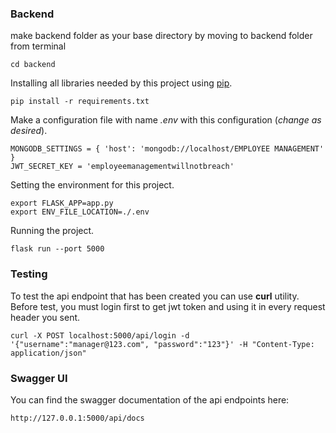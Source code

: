 ### Backend

make backend folder as your base directory by moving to backend folder from terminal

```
cd backend
```

Installing all libraries needed by this project using [pip](https://pypi.org/project/pip/).
```
pip install -r requirements.txt
```

Make a configuration file with name *.env* with this configuration (_change as desired_).
```
MONGODB_SETTINGS = { 'host': 'mongodb://localhost/EMPLOYEE MANAGEMENT' }
JWT_SECRET_KEY = 'employeemanagementwillnotbreach'
```

Setting the environment for this project.
```
export FLASK_APP=app.py
export ENV_FILE_LOCATION=./.env
``` 

Running the project.
```
flask run --port 5000
```

### Testing

To test the api endpoint that has been created you can use **curl** utility. Before test, you must login
first to get jwt token and using it in every request header you sent.

```
curl -X POST localhost:5000/api/login -d '{"username":"manager@123.com", "password":"123"}' -H "Content-Type: application/json"
```

### Swagger UI

You can find the swagger documentation of the api endpoints here:

```
http://127.0.0.1:5000/api/docs
```